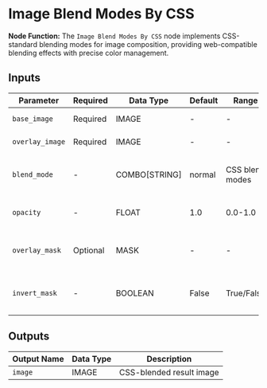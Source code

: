 # Image Blend Modes By CSS

**Node Function:** The `Image Blend Modes By CSS` node implements CSS-standard blending modes for image composition, providing web-compatible blending effects with precise color management.

## Inputs

| Parameter | Required | Data Type | Default | Range | Description |
| --------- | -------- | --------- | ------- | ----- | ----------- |
| `base_image` | Required | IMAGE | - | - | Base layer image |
| `overlay_image` | Required | IMAGE | - | - | Overlay layer image |
| `blend_mode` | - | COMBO[STRING] | normal | CSS blend modes | CSS-standard blending mode |
| `opacity` | - | FLOAT | 1.0 | 0.0-1.0 | Opacity of the overlay layer |
| `overlay_mask` | Optional | MASK | - | - | Optional mask for selective blending |
| `invert_mask` | - | BOOLEAN | False | True/False | Whether to invert the overlay mask |

## Outputs

| Output Name | Data Type | Description |
|-------------|-----------|-------------|
| `image` | IMAGE | CSS-blended result image |